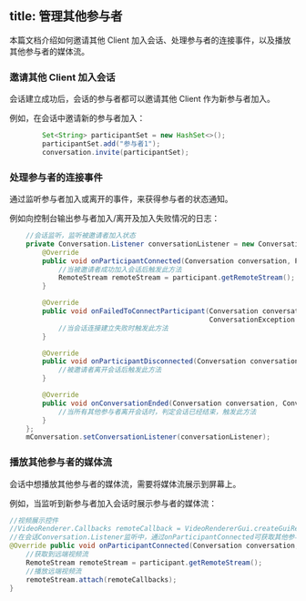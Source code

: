 ﻿
title: 管理其他参与者
---

本篇文档介绍如何邀请其他 Client 加入会话、处理参与者的连接事件，以及播放其他参与者的媒体流。

### 邀请其他 Client 加入会话

会话建立成功后，会话的参与者都可以邀请其他 Client 作为新参与者加入。

例如，在会话中邀请新的参与者加入：

```java
        Set<String> participantSet = new HashSet<>();
        participantSet.add("参与者1");
        conversation.invite(participantSet);

```

### 处理参与者的连接事件

通过监听参与者加入或离开的事件，来获得参与者的状态通知。

例如向控制台输出参与者加入/离开及加入失败情况的日志：

```java
    //会话监听，监听被邀请者加入状态
    private Conversation.Listener conversationListener = new Conversation.Listener() {
        @Override
        public void onParticipantConnected(Conversation conversation, Participant participant) {
            //当被邀请者成功加入会话后触发此方法
            RemoteStream remoteStream = participant.getRemoteStream();
        }

        @Override
        public void onFailedToConnectParticipant(Conversation conversation, Participant participant,
                                                 ConversationException exception) {
            //当会话连接建立失败时触发此方法
        }

        @Override
        public void onParticipantDisconnected(Conversation conversation, Participant participant) {
            //被邀请者离开会话后触发此方法
        }

        @Override
        public void onConversationEnded(Conversation conversation, ConversationException exception) {
            //当所有其他参与者离开会话时，判定会话已经结束，触发此方法
        }
    };
    mConversation.setConversationListener(conversationListener);

```

### 播放其他参与者的媒体流

会话中想播放其他参与者的媒体流，需要将媒体流展示到屏幕上。

例如，当监听到新参与者加入会话时展示参与者的媒体流：

```java
//视频展示控件
//VideoRenderer.Callbacks remoteCallback = VideoRendererGui.createGuiRenderer(50, 75, 25, 25, RendererCommon.ScalingType.SCALE_ASPECT_FILL, false);
//在会话Conversation.Listener监听中，通过onParticipantConnected可获取其他参与者的媒体流
@Override public void onParticipantConnected(Conversation conversation, Participant participant) { 
    //获取到远端视频流  
    RemoteStream remoteStream = participant.getRemoteStream();  
    //播放远端视频流  
    remoteStream.attach(remoteCallbacks); 
}
```

